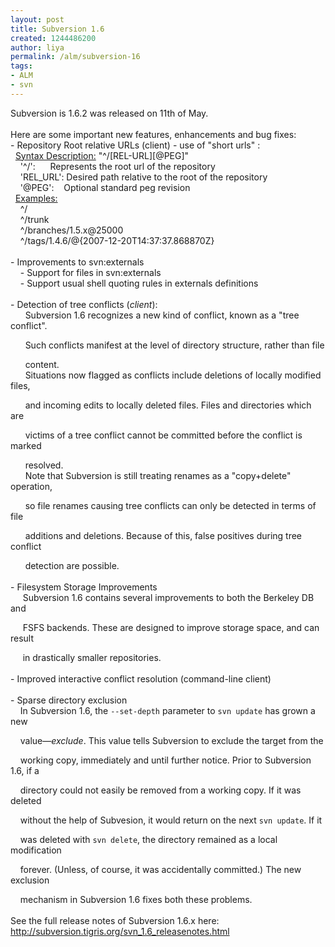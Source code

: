 ```yaml
---
layout: post
title: Subversion 1.6
created: 1244486200
author: liya
permalink: /alm/subversion-16
tags:
- ALM
- svn
---
```

<p>Subversion is 1.6.2 was released on 11th of May.<br />
<br />
Here are some important new features, enhancements and bug fixes:<br />
- Repository Root relative URLs (client) - use of &quot;short urls&quot; :<br />
&nbsp; <u>Syntax Description:</u> &quot;^/[REL-URL][@PEG]&quot;<br />
&nbsp;&nbsp;&nbsp; '^/':&nbsp;&nbsp;&nbsp;&nbsp;&nbsp; Represents the root url of the repository<br />
&nbsp;&nbsp;&nbsp; 'REL_URL': Desired path relative to the root of the repository<br />
&nbsp;&nbsp;&nbsp; '@PEG':&nbsp;&nbsp;&nbsp; Optional standard peg revision<br />
&nbsp; <u>Examples:</u><br />
&nbsp;&nbsp;&nbsp; ^/<br />
&nbsp;&nbsp;&nbsp; ^/trunk<br />
&nbsp;&nbsp;&nbsp; ^/branches/1.5.x@25000<br />
&nbsp;&nbsp;&nbsp; ^/tags/1.4.6/@{2007-12-20T14:<wbr></wbr>37:37.868870Z}<br />
<br />
- Improvements to svn:externals<br />
&nbsp;&nbsp;&nbsp; - Support for files in svn:externals<br />
&nbsp;&nbsp;&nbsp; - Support usual shell quoting rules in externals definitions<br />
<br />
- Detection of tree conflicts (<em>client</em>):<br />
&nbsp;&nbsp;&nbsp;&nbsp;&nbsp; Subversion 1.6 recognizes a new kind of conflict, known as a &quot;tree conflict&quot;.</p>
<p>&nbsp;&nbsp;&nbsp;&nbsp;&nbsp; Such conflicts manifest at the level of directory structure, rather than file</p>
<p>&nbsp;&nbsp;&nbsp;&nbsp;&nbsp; content. <br />
&nbsp;&nbsp;&nbsp;&nbsp;&nbsp; Situations now flagged as conflicts include deletions of locally modified files,&nbsp;&nbsp;</p>
<p>&nbsp;&nbsp;&nbsp;&nbsp;&nbsp; and incoming edits to locally deleted files. Files and directories which are</p>
<p>&nbsp;&nbsp;&nbsp;&nbsp;&nbsp; victims of a tree conflict cannot be committed before the conflict is marked</p>
<p>&nbsp;&nbsp;&nbsp;&nbsp;&nbsp; resolved.<br />
&nbsp;&nbsp;&nbsp;&nbsp;&nbsp; Note that Subversion is still treating renames as a &quot;copy+delete&quot; operation,</p>
<p>&nbsp;&nbsp;&nbsp;&nbsp;&nbsp; so file renames causing tree conflicts can only be detected in terms of file</p>
<p>&nbsp;&nbsp;&nbsp;&nbsp;&nbsp; additions and deletions. Because of this, false positives during tree conflict</p>
<p>&nbsp;&nbsp;&nbsp;&nbsp;&nbsp; detection are possible.<br />
<br />
- Filesystem Storage Improvements<br />
&nbsp;&nbsp;&nbsp;&nbsp; Subversion 1.6 contains several improvements to both the Berkeley DB and</p>
<p>&nbsp;&nbsp;&nbsp;&nbsp; FSFS backends.  These are designed to improve storage space, and can result</p>
<p>&nbsp;&nbsp;&nbsp;&nbsp; in drastically smaller repositories.<br />
<br />
- Improved interactive conflict resolution (command-line client)<br />
<br />
- Sparse directory exclusion<br />
&nbsp;&nbsp;&nbsp; In Subversion 1.6, the <code>--set-depth</code> parameter to <code>svn update</code> has grown a new</p>
<p>&nbsp;&nbsp;&nbsp; value&mdash;<em>exclude</em>. This value tells Subversion to exclude the target from the</p>
<p>&nbsp;&nbsp;&nbsp; working copy, immediately and until further notice. Prior to Subversion 1.6, if a</p>
<p>&nbsp;&nbsp;&nbsp; directory could not easily be removed from a working copy.  If it was deleted</p>
<p>&nbsp;&nbsp;&nbsp; without the help of Subvesion, it would return on the next <code>svn update</code>.  If it</p>
<p>&nbsp;&nbsp;&nbsp; was deleted with <code>svn delete</code>, the directory remained as a local modification</p>
<p>&nbsp;&nbsp;&nbsp; forever. (Unless, of course, it was accidentally committed.)  The new exclusion</p>
<p>&nbsp;&nbsp;&nbsp; mechanism in Subversion 1.6 fixes both these problems.<br />
<br />
See the full release notes of Subversion 1.6.x here:<br />
<a target="_blank" href="http://subversion.tigris.org/svn_1.6_releasenotes.html">http://subversion.tigris.org/<wbr></wbr>svn_1.6_releasenotes.html</a></p>
<p>&nbsp;</p>
